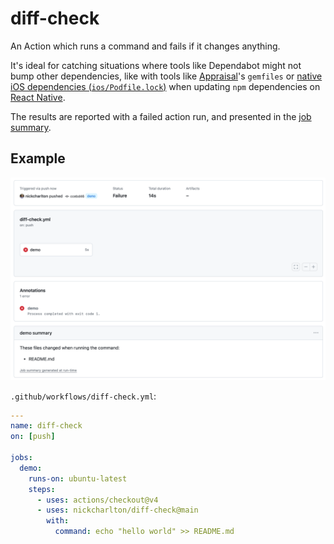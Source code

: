 # diff-check

An Action which runs a command and fails if it changes anything.

It's ideal for catching situations where tools like Dependabot might not bump
other dependencies, like with tools like [Appraisal][]'s `gemfiles` or [native
iOS dependencies (`ios/Podfile.lock`)][cocoapods] when updating `npm`
dependencies on [React Native][].

The results are reported with a failed action run, and presented in the [job
summary][].

[Appraisal]: https://github.com/thoughtbot/appraisal
[cocoapods]: https://cocoapods.org
[React Native]: https://reactnative.dev
[job summary]: https://docs.github.com/en/actions/using-workflows/workflow-commands-for-github-actions#adding-a-job-summary

## Example

![Screenshot of the job summary](screenshot.png)

`.github/workflows/diff-check.yml`:

```yaml
---
name: diff-check
on: [push]

jobs:
  demo:
    runs-on: ubuntu-latest
    steps:
      - uses: actions/checkout@v4
      - uses: nickcharlton/diff-check@main
        with:
          command: echo "hello world" >> README.md
```
